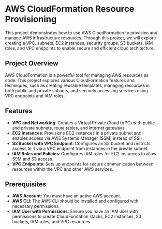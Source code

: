 # AWS CloudFormation Resource Provisioning

This project demonstrates how to use AWS CloudFormation to provision and manage AWS infrastructure resources. Through this project, we will explore creating a VPC, subnets, EC2 instances, security groups, S3 buckets, IAM roles, and VPC endpoints to enable secure and efficient cloud architecture.

## Project Overview

AWS CloudFormation is a powerful tool for managing AWS resources as code. This project explores various CloudFormation features and techniques, such as creating reusable templates, managing resources in both public and private subnets, and securely accessing services using VPC endpoints and IAM roles.

## Features

- **VPC and Networking**: Creates a Virtual Private Cloud (VPC) with public and private subnets, route tables, and internet gateways.
- **EC2 Instances**: Provisions EC2 instances in a private subnet and enables access via AWS Systems Manager (SSM) instead of SSH.
- **S3 Bucket with VPC Endpoint**: Configures an S3 bucket and restricts access to it via a VPC endpoint from instances in the private subnet.
- **IAM Roles and Policies**: Configures IAM roles for EC2 instances to allow SSM and S3 access.
- **VPC Endpoints**: Sets up endpoints for secure communication between resources within the VPC and other AWS services.

## Prerequisites

- **AWS Account**: You must have an active AWS account.
- **AWS CLI**: The AWS CLI should be installed and configured with necessary permissions.
- **IAM User with Permissions**: Ensure you have an IAM user with permissions to create CloudFormation stacks, EC2 instances, S3 buckets, IAM roles, and VPC resources.
